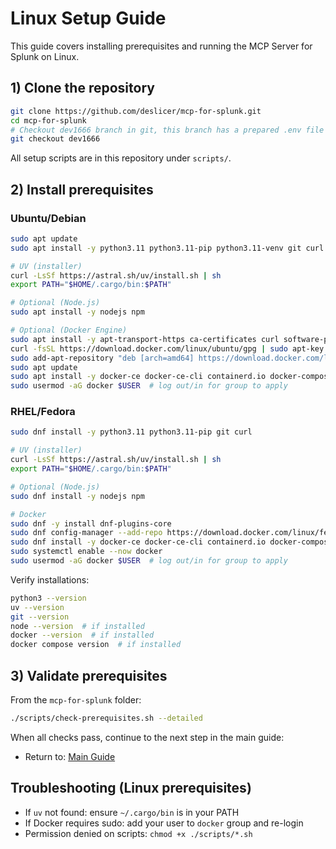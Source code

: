 # Linux Setup Guide

This guide covers installing prerequisites and running the MCP Server for Splunk on Linux.

## 1) Clone the repository

```bash
git clone https://github.com/deslicer/mcp-for-splunk.git
cd mcp-for-splunk
# Checkout dev1666 branch in git, this branch has a prepared .env file for you.
git checkout dev1666
```

All setup scripts are in this repository under `scripts/`.

## 2) Install prerequisites

### Ubuntu/Debian

```bash
sudo apt update
sudo apt install -y python3.11 python3.11-pip python3.11-venv git curl

# UV (installer)
curl -LsSf https://astral.sh/uv/install.sh | sh
export PATH="$HOME/.cargo/bin:$PATH"

# Optional (Node.js)
sudo apt install -y nodejs npm

# Optional (Docker Engine)
sudo apt install -y apt-transport-https ca-certificates curl software-properties-common
curl -fsSL https://download.docker.com/linux/ubuntu/gpg | sudo apt-key add -
sudo add-apt-repository "deb [arch=amd64] https://download.docker.com/linux/ubuntu $(lsb_release -cs) stable"
sudo apt update
sudo apt install -y docker-ce docker-ce-cli containerd.io docker-compose-plugin
sudo usermod -aG docker $USER  # log out/in for group to apply
```

### RHEL/Fedora

```bash
sudo dnf install -y python3.11 python3.11-pip git curl

# UV (installer)
curl -LsSf https://astral.sh/uv/install.sh | sh
export PATH="$HOME/.cargo/bin:$PATH"

# Optional (Node.js)
sudo dnf install -y nodejs npm

# Docker
sudo dnf -y install dnf-plugins-core
sudo dnf config-manager --add-repo https://download.docker.com/linux/fedora/docker-ce.repo
sudo dnf install -y docker-ce docker-ce-cli containerd.io docker-compose-plugin
sudo systemctl enable --now docker
sudo usermod -aG docker $USER  # log out/in for group to apply
```

Verify installations:

```bash
python3 --version
uv --version
git --version
node --version  # if installed
docker --version  # if installed
docker compose version  # if installed
```

## 3) Validate prerequisites

From the `mcp-for-splunk` folder:

```bash
./scripts/check-prerequisites.sh --detailed
```

When all checks pass, continue to the next step in the main guide:

- Return to: [Main Guide](../../set-up-your-mcp-server-for-splunk.md#2-prepare-your-environment)

## Troubleshooting (Linux prerequisites)

- If `uv` not found: ensure `~/.cargo/bin` is in your PATH
- If Docker requires sudo: add your user to `docker` group and re-login
- Permission denied on scripts: `chmod +x ./scripts/*.sh`

